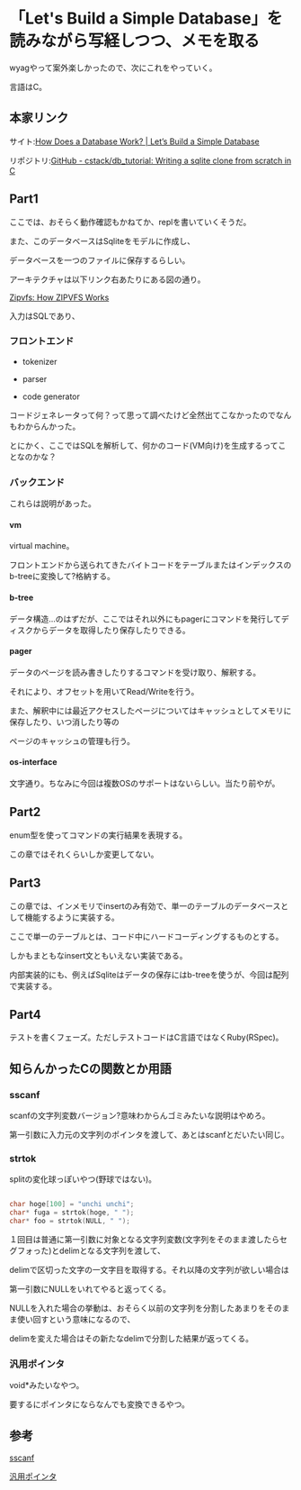 # 「Let's Build a Simple Database」を読みながら写経しつつ、メモを取る

wyagやって案外楽しかったので、次にこれをやっていく。

言語はC。

## 本家リンク

サイト:[How Does a Database Work? | Let’s Build a Simple Database](https://cstack.github.io/db_tutorial/)

リポジトリ:[GitHub - cstack/db_tutorial: Writing a sqlite clone from scratch in C](https://github.com/cstack/db_tutorial)

## Part1

ここでは、おそらく動作確認もかねてか、replを書いていくそうだ。

また、このデータベースはSqliteをモデルに作成し、

データベースを一つのファイルに保存するらしい。

アーキテクチャは以下リンク右あたりにある図の通り。

[Zipvfs: How ZIPVFS Works](https://www.sqlite.org/zipvfs/doc/trunk/www/howitworks.wiki)

入力はSQLであり、

### フロントエンド

* tokenizer

* parser

* code generator

コードジェネレータって何？って思って調べたけど全然出てこなかったのでなんもわからんかった。

とにかく、ここではSQLを解析して、何かのコード(VM向け)を生成するってことなのかな？

### バックエンド

これらは説明があった。

#### vm

virtual machine。

フロントエンドから送られてきたバイトコードをテーブルまたはインデックスのb-treeに変換して?格納する。

#### b-tree

データ構造...のはずだが、ここではそれ以外にもpagerにコマンドを発行してディスクからデータを取得したり保存したりできる。

#### pager

データのページを読み書きしたりするコマンドを受け取り、解釈する。

それにより、オフセットを用いてRead/Writeを行う。

また、解釈中には最近アクセスしたページについてはキャッシュとしてメモリに保存したり、いつ消したり等の

ページのキャッシュの管理も行う。

#### os-interface

文字通り。ちなみに今回は複数OSのサポートはないらしい。当たり前やが。

## Part2

enum型を使ってコマンドの実行結果を表現する。

この章ではそれくらいしか変更してない。

## Part3

この章では、インメモリでinsertのみ有効で、単一のテーブルのデータベースとして機能するように実装する。

ここで単一のテーブルとは、コード中にハードコーディングするものとする。

しかもまともなinsert文ともいえない実装である。

内部実装的にも、例えばSqliteはデータの保存にはb-treeを使うが、今回は配列で実装する。

## Part4

テストを書くフェーズ。ただしテストコードはC言語ではなくRuby(RSpec)。

## 知らんかったCの関数とか用語

### sscanf

scanfの文字列変数バージョン?意味わからんゴミみたいな説明はやめろ。

第一引数に入力元の文字列のポインタを渡して、あとはscanfとだいたい同じ。

### strtok

splitの変化球っぽいやつ(野球ではない)。

```c

char hoge[100] = "unchi unchi";
char* fuga = strtok(hoge, " ");
char* foo = strtok(NULL, " ");

```

１回目は普通に第一引数に対象となる文字列変数(文字列をそのまま渡したらセグフォった)とdelimとなる文字列を渡して、

delimで区切った文字の一文字目を取得する。それ以降の文字列が欲しい場合は

第一引数にNULLをいれてやると返ってくる。

NULLを入れた場合の挙動は、おそらく以前の文字列を分割したあまりをそのまま使い回すという意味になるので、

delimを変えた場合はその新たなdelimで分割した結果が返ってくる。

### 汎用ポインタ

void*みたいなやつ。

要するにポインタにならなんでも変換できるやつ。

## 参考

[sscanf](http://www9.plala.or.jp/sgwr-t/lib/sscanf.html)

[汎用ポインタ](http://wisdom.sakura.ne.jp/programming/c/c47.html)
